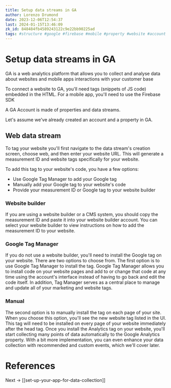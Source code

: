 ```yaml
---
title: Setup data streams in GA
author: Lorenzo Drumond
date: 2023-12-06T12:54:37
last: 2024-01-15T13:46:09
zk_id: 848484fb4589243122c9e22bb90225ad
tags: #structure #google #firebase #mobile #property #website #account #analytics #advertising #ga4 #data_stream #marketing #sales #data
---
```



# Setup data streams in GA
GA is a web analytics platform that allows you to collect and analyse data about websites and mobile apps interactions with your customer base

To connect a website to GA, you'll need tags (snippets of JS code) embedded in the HTML. For a mobile app, you'll need to use the Firebase SDK

A GA Account is made of properties and data streams.

Let's assume we've already created an account and a property in GA.

## Web data stream
To tag your website you'll first navigate to the data stream's creation screen,
choose web, and then enter your website URL. This will generate a measurement
ID and website tags specifically for your website.

To add this tag to your website's code, you have a few options:
- Use Google Tag Manager to add your Google tag
- Manually add your Google tag to your website's code
- Provide your measurement ID or Google tag to your website builder

### Website builder
If you are using a website
builder or a CMS system, you should copy the measurement ID and paste it into
your website builder account. You can select your website builder to view
instructions on how to add the measurement ID to your website.

### Google Tag Manager
If you do not use a website builder, you'll need to install the Google tag on
your website. There are two options to choose from. The first option is to use
Google Tag Manager to install the tag. Google Tag Manager allows you to install
code on your website pages and add to or change that code at any time using the
account's interface instead of having to go back and edit the code itself. In
addition, Tag Manager serves as a central place to manage and update all of
your marketing and website tags.

### Manual
The second option is to manually install the tag on each page of your site.
When you choose this option, you'll see the new website tag listed in the UI.
This tag will need to be installed on every page of your website immediately
after the head tag. Once you install the Analytics tag on your website, you'll
start collecting many points of data automatically to the Google Analytics
property. With a bit more implementation, you can even enhance your data
collection with recommended and custom events, which we'll cover later.

# References

Next -> [[set-up-your-app-for-data-collection]]
